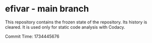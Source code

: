 # efivar - main branch

This repository contains the frozen state of the repository.
Its history is cleared. It is used only for static code
analysis with Codacy.

Commit Time: 1734445676